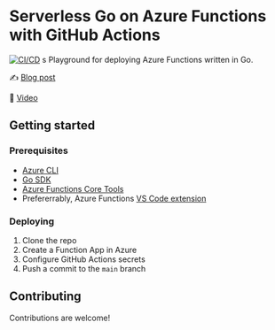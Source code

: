 # Serverless Go on Azure Functions with GitHub Actions
[![CI/CD](https://github.com/sahansera/go-azure-functions/actions/workflows/deploy.yml/badge.svg)](https://github.com/sahansera/go-azure-functions/actions/workflows/deploy.yml)
s
Playground for deploying Azure Functions written in Go.

✍️ [Blog post](https://sahansera.dev/serverless-go-with-azure-functions-github-actions)

🎥 [Video](https://www.youtube.com/watch?v=0FqD8LTjHbg)

## Getting started

### Prerequisites

- [Azure CLI](https://docs.microsoft.com/en-us/cli/azure/install-azure-cli)
- [Go SDK](https://go.dev/dl/)
- [Azure Functions Core Tools](https://docs.microsoft.com/en-us/azure/azure-functions/functions-run-local?tabs=v4%2Cmacos%2Ccsharp%2Cportal%2Cbash#install-the-azure-functions-core-tools)
- Prefererrably, Azure Functions [VS Code extension](https://marketplace.visualstudio.com/items?itemName=ms-azuretools.vscode-azurefunctions)

### Deploying

1. Clone the repo
2. Create a Function App in Azure
3. Configure GitHub Actions secrets
4. Push a commit to the `main` branch

## Contributing

Contributions are welcome!
